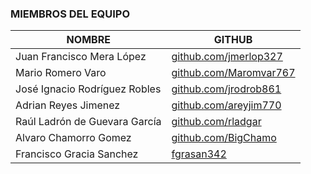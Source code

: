 ### MIEMBROS DEL EQUIPO

|          NOMBRE            |                        GITHUB                           |
|----------------------------|---------------------------------------------------------|
| Juan Francisco Mera López  | [github.com/jmerlop327](https://github.com/jmerlop327)  |
| Mario Romero Varo  | [github.com/Maromvar767](https://github.com/Mromvar767)  |
| José Ignacio Rodríguez Robles | [github.com/jrodrob861](https://github.com/jrodrob861) |
| Adrian Reyes Jimenez	     | [github.com/areyjim770](https://github.com/areyjim770)  |
| Raúl Ladrón de Guevara García | [github.com/rladgar](https://github.com/rladgar) |
| Alvaro Chamorro Gomez	     | [github.com/BigChamo](https://github.com/BigChamo)      |
| Francisco Gracia Sanchez   | [fgrasan342](https://github.com/fgrasan342)             |
